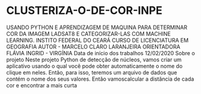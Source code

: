 # CLUSTERIZA-O-DE-COR-INPE
USANDO PYTHON E APRENDIZAGEM DE MAQUINA PARA DETERMINAR COR  DA IMAGEM LADSAT8 E CATEGORIZAR-LAS COM MACHINE LEARNING. INSTITO FEDERAL DO CEARÁ CURSO DE LICENCIATURA EM GEOGRAFIA AUTOR - MARCELO CLARO LARANJEIRA  ORIENTADORA FLÁVIA INGRID - VIRGÍNIA Data de início dos trabalhos 12/02/2020  Sobre o projeto Neste projeto Python de detecção de núcleos, vamos criar um aplicativo usando o qual você pode obter automaticamente o nome do clique em neles. Então, para isso, teremos um arquivo de dados que contém o nome dos seus valores. Então vamoscalcular a distância de cada cor e encontrar a mais curta
